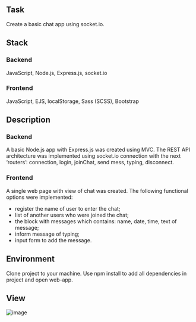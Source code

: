 ## Task
Create a basic chat app using socket.io.

## Stack

### Backend
JavaScript, Node.js, Express.js, socket.io
### Frontend
JavaScript, EJS, localStorage, Sass (SCSS), Bootstrap

## Description

### Backend
A basic Node.js app with Express.js was created using MVC.
The REST API architecture was implemented using socket.io connection with the next ‘routers’:
 connection, login, joinChat, send mess, typing, disconnect.

### Frontend
A single web page with view of chat was created. The following functional options were implemented:
-	register the name of user to enter the chat;
-	list of another users who were joined the chat;
-	the block with messages which contains: name, date, time, text of message;
-	inform message of typing;
-	input form to add the message.

## Environment
Clone project to your machine. Use npm install to add all dependencies in project and open web-app.

## View
![image](https://user-images.githubusercontent.com/46706194/147856968-11870549-0196-4289-9c06-ed4b67084070.png)
